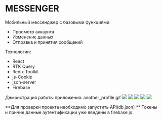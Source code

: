 # MESSENGER

Мобильный мессенджер с базовыми функциями:

- Просмотр аккаунта
- Изменение данных
- Отправка и принятия сообщений

Технологии:

- React
- RTK Query
- Redix Toolkit
- js-Cookie
- json-server
- Firebase

 Демонстрация работы приложения:
another_profile.gif
<img src='https://github.com/seelentov/messenger/blob/main/demo/welcome.gif'/>
<img src='https://github.com/seelentov/messenger/blob/main/demo/edit_profile.gif'/>
<img src='https://github.com/seelentov/messenger/blob/main/demo/new_msg.gif'/>
<img src='https://github.com/seelentov/messenger/blob/main/demo/search.gif'/>
<img src='https://github.com/seelentov/messenger/blob/main/demo/another_profile.gif'/>

 **Для проверки проекта необходимо запустить API(db.json)
 ** Токены и причие данные аутентификации уже введены в firebase.js
